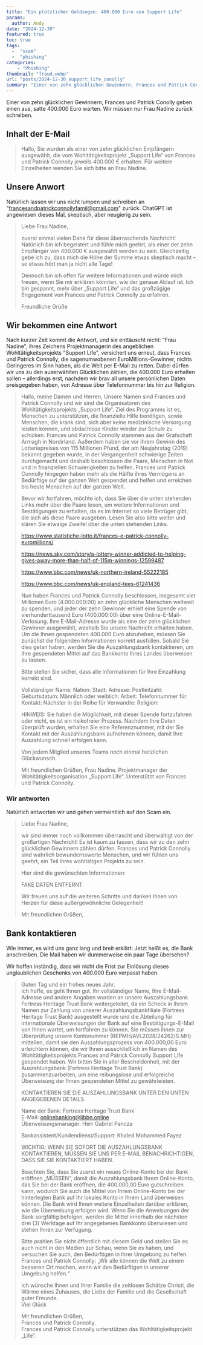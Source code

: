 ```yaml
---
title: "Ein plötzlicher Geldsegen: 400.000 Euro von Support Life"
params:
  author: Andy
date: "2024-12-30"
featured: true
toc: true
tags: 
  -  "scam"
  -  "phishing"
categories:
    - "Phishing"
thumbnail: "fraud.webp"
url: "posts/2024-12-30_support_life_conolly"
summary: "Einer von zehn glücklichen Gewinnern, Frances und Patrick Conolly geben einen aus, satte 400.000 Euro warten."
---
```


Einer von zehn glücklichen Gewinnern, Frances und Patrick Conolly geben einen aus, satte 400.000 Euro warten. Wir müssen nur Frau Nadine zurück schreiben.

## Inhalt der E-Mail

> Hallo, Sie wurden als einer von zehn glücklichen Empfängern ausgewählt, 
> die vom Wohltätigkeitsprojekt „Support Life“ von Frances und Patrick Connolly jeweils 400.000 € erhalten. 
> Für weitere Einzelheiten wenden Sie sich bitte an Frau Nadine.


## Unsere Anwort

Natürlich lassen wir uns nicht lumpen und schreiben an "francesandpatrickconnollyfamil@gmail.com" zurück. ChatGPT ist angewiesen dieses Mal, skeptisch, aber neugierig zu sein.

> Liebe Frau Nadine,
> 
> zuerst einmal vielen Dank für diese überraschende Nachricht! Natürlich bin ich begeistert und fühle mich geehrt, als einer der zehn Empfänger von 400.000 € ausgewählt worden zu sein. Gleichzeitig gebe ich zu, dass mich die Höhe der Summe etwas skeptisch macht – so etwas hört man ja nicht alle Tage!
> 
> Dennoch bin ich offen für weitere Informationen und würde mich freuen, wenn Sie mir erklären könnten, wie der genaue Ablauf ist. Ich bin gespannt, mehr über „Support Life“ und das großzügige Engagement von Frances und Patrick Connolly zu erfahren.
> 
> Freundliche Grüße


## Wir bekommen eine Antwort

Nach kurzer Zeit kommt die Antwort, und sie enttäuscht nicht: "Frau Nadine", ihres Zeichens Projektmanagerin des angeblichen Wohltätigkeitsprojekts "Support Life", versichert uns erneut, dass Frances und Patrick Connolly, die sagenumwobenen EuroMillions-Gewinner, nichts Geringeres im Sinn haben, als die Welt per E-Mail zu retten. Dabei dürfen wir uns zu den auserwählten Glücklichen zählen, die 400.000 Euro erhalten sollen – allerdings erst, nachdem wir brav all unsere persönlichen Daten preisgegeben haben, von Adresse über Telefonnummer bis hin zur Religion. 


> Hallo, meine Damen und Herren,
> Unsere Namen sind Frances und Patrick Connolly und wir sind die Organisatoren des Wohltätigkeitsprojekts „Support Life“. Ziel des Programms ist es, Menschen zu unterstützen, die finanzielle Hilfe benötigen, sowie Menschen, die krank sind, sich aber keine medizinische Versorgung leisten können, und obdachlose Kinder wieder zur Schule zu schicken. Frances und Patrick Connolly stammen aus der Grafschaft Armagh in Nordirland. Außerdem haben sie vor ihrem Gewinn des Lotteriepreises von 115 Millionen Pfund, der am Neujahrstag (2019) bekannt gegeben wurde, in der Vergangenheit schwierige Zeiten durchgemacht und deshalb beschlossen die Paare, Menschen in Not und in finanziellen Schwierigkeiten zu helfen. Frances und Patrick Connolly hingegen haben mehr als die Hälfte ihres Vermögens an Bedürftige auf der ganzen Welt gespendet und helfen und erreichen bis heute Menschen auf der ganzen Welt.
> 
> Bevor wir fortfahren, möchte ich, dass Sie über die unten stehenden Links mehr über die Paare lesen, um weitere Informationen und Bestätigungen zu erhalten, da es im Internet so viele Betrüger gibt, die sich als diese Paare ausgeben. Lesen Sie also bitte weiter und klären Sie etwaige Zweifel über die unten stehenden Links.
> 
> https://www.statistiche-lotto.it/frances-e-patrick-connolly-euromillions/
> 
> https://news.sky.com/story/a-lottery-winner-addicted-to-helping-gives-away-more-than-half-of-115m-winnings-12599487
> 
> https://www.bbc.com/news/uk-northern-ireland-55222185
> 
> https://www.bbc.com/news/uk-england-tees-61241436
> 
> Nun haben Frances und Patrick Connolly beschlossen, insgesamt vier Millionen Euro (4.000.000:00) an zehn glückliche Menschen weltweit zu spenden, und jeder der zehn Gewinner erhielt eine Spende von vierhunderttausend Euro (400.000:00) über eine Online-E-Mail-Verlosung. Ihre E-Mail-Adresse wurde als eine der zehn glücklichen Gewinner ausgewählt, weshalb Sie unsere Nachricht erhalten haben. Um die Ihnen gespendeten 400.000 Euro abzuheben, müssen Sie zunächst die folgenden Informationen korrekt ausfüllen. Sobald Sie dies getan haben, werden Sie die Auszahlungsbank kontaktieren, um Ihre gespendeten Mittel auf das Bankkonto Ihres Landes überweisen zu lassen.
> 
> Bitte stellen Sie sicher, dass alle Informationen für Ihre Einzahlung korrekt sind.
> 
> Vollständiger Name:
> Nation:
> Stadt:
> Adresse:
> Postleitzahl:
> Geburtsdatum:
> Männlich oder weiblich:
> Arbeit:
> Telefonnummer für Kontakt:
> Nächster in der Reihe für Verwandte:
> Religion:
> 
> HINWEIS: Sie haben die Möglichkeit, mit dieser Spende fortzufahren oder nicht, es ist ein risikofreier Prozess. Nachdem Ihre Daten überprüft wurden, erhalten Sie eine Referenznummer, mit der Sie Kontakt mit der Auszahlungsbank aufnehmen können, damit Ihre Auszahlung schnell erfolgen kann.
> 
> Von jedem Mitglied unseres Teams noch einmal herzlichen Glückwunsch.
> 
> Mit freundlichen Grüßen,
> Frau Nadine. Projektmanager der Wohltätigkeitsorganisation „Support Life“.
> Unterstützt von Frances und Patrick Connolly.

### Wir antworten

Natürlich antworten wir und gehen vermeintlich auf den Scam ein.

> Liebe Frau Nadine,
> 
> wir sind immer noch vollkommen überrascht und überwältigt von der großartigen Nachricht! Es ist kaum zu fassen, dass wir zu den zehn glücklichen Gewinnern zählen dürfen. Frances und Patrick Connolly sind wahrlich bewundernswerte Menschen, und wir fühlen uns geehrt, ein Teil ihres wohltätigen Projekts zu sein.
> 
> Hier sind die gewünschten Informationen:
> 
> FAKE DATEN ENTFERNT
> 
> Wir freuen uns auf die weiteren Schritte und danken Ihnen von Herzen für diese außergewöhnliche Gelegenheit!
> 
> Mit freundlichen Grüßen,


## Bank kontaktieren

Wie immer, es wird uns ganz lang und breit erklärt: Jetzt heißt es, die Bank anschreiben. Die Mail haben wir dummerweise ein paar Tage übersehen? 

Wir hoffen inständig, dass wir nicht die Frist zur Einlösung dieses unglaublichen Geschenks von 400.000 Euro verpasst haben. 

> Guten Tag und ein frohes neues Jahr.  
> Ich hoffe, es geht Ihnen gut. Ihr vollständiger Name, Ihre E-Mail-Adresse und andere Angaben wurden an unsere Auszahlungsbank Fortress Heritage Trust Bank weitergeleitet, da ein Scheck in Ihrem Namen zur Zahlung von unserer Auszahlungsbankfiliale (Fortress Heritage Trust Bank) ausgestellt wurde und die Abteilung für internationale Überweisungen der Bank auf eine Bestätigungs-E-Mail von Ihnen wartet, um fortfahren zu können. Sie müssen ihnen zur Überprüfung unsere Kontonummer (REPMH/AVL2028/24262/S.MH) mitteilen, damit sie den Auszahlungsprozess von 400.000,00 Euro erleichtern können, die wir Ihnen ausschließlich im Namen des Wohltätigkeitsprojekts Frances and Patrick Connolly Support Life gespendet haben. Wir bitten Sie in aller Bescheidenheit, mit der Auszahlungsbank (Fortress Heritage Trust Bank) zusammenzuarbeiten, um eine reibungslose und erfolgreiche Überweisung der Ihnen gespendeten Mittel zu gewährleisten.  
>   
> KONTAKTIEREN SIE DIE AUSZAHLUNGSBANK UNTER DEN UNTEN ANGEGEBENEN DETAILS.  
>   
> Name der Bank: Fortress Heritage Trust Bank  
> E-Mail: onlinebanking@libbn.online  
> Überweisungsmanager: Herr Gabriel Pancza  
>   
> Bankassistent/Kundendienst/Support: Khaled Mohammed Fayez  
>   
> WICHTIG: WENN SIE SOFORT DIE AUSZAHLUNGSBANK KONTAKTIEREN, MÜSSEN SIE UNS PER E-MAIL BENACHRICHTIGEN, DASS SIE SIE KONTAKTIERT HABEN.  
>   
> Beachten Sie, dass Sie zuerst ein neues Online-Konto bei der Bank eröffnen „MÜSSEN“, damit die Auszahlungsbank Ihrem Online-Konto, das Sie bei der Bank eröffnen, die 400.000,00 Euro gutschreiben kann, wodurch Sie auch die Mittel von Ihrem Online-Konto bei der hinterlegten Bank auf Ihr lokales Konto in Ihrem Land überweisen können. Die Bank wird Ihnen weitere Einzelheiten darüber erklären, wie die Überweisung erfolgen wird. Wenn Sie die Anweisungen der Bank sorgfältig befolgen, werden die Mittel innerhalb der nächsten drei (3) Werktage auf Ihr angegebenes Bankkonto überwiesen und stehen Ihnen zur Verfügung.  
>   
> Bitte prahlen Sie nicht öffentlich mit diesem Geld und stellen Sie es auch nicht in den Medien zur Schau, wenn Sie es haben, und versuchen Sie auch, den Bedürftigen in Ihrer Umgebung zu helfen. Frances und Patrick Connolly: „Wir alle können die Welt zu einem besseren Ort machen, wenn wir den Bedürftigen in unserer Umgebung helfen.“  
>   
> Ich wünsche Ihnen und Ihrer Familie die zeitlosen Schätze Christi, die Wärme eines Zuhauses, die Liebe der Familie und die Gesellschaft guter Freunde.  
> Viel Glück  
>   
> Mit freundlichen Grüßen,  
> Frances und Patrick Connolly.  
> Frances und Patrick Connolly unterstützen das Wohltätigkeitsprojekt „Life“.  
